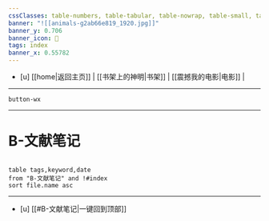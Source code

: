 ```yaml
---
cssClasses: table-numbers, table-tabular, table-nowrap, table-small, table-lines, row-lines, col-lines, row-alt, table-max
banner: "![[animals-g2ab66e819_1920.jpg]]"
banner_y: 0.706
banner_icon: 🍋
tags: index
banner_x: 0.55782
---
```


- [u]	[[home|返回主页]] | [[书架上的神明|书架]] | [[震撼我的电影|电影]] |

---

`button-wx`

---

# B-文献笔记

```dataview 

table tags,keyword,date
from "B-文献笔记" and !#index
sort file.name asc

```
---

- [u] [[#B-文献笔记|一键回到顶部]]